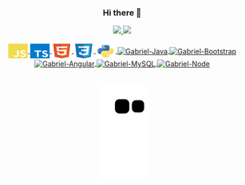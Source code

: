 ###                                                              <div align="center">   Hi there 👋 </div>

<div align="center">
  <a href="https://github.com/Gabriel-M-S">
  <img height="180em" src="https://github-readme-stats.vercel.app/api?username=Gabriel-M-S&show_icons=true&theme=gotham&include_all_commits=true&count_private=true"/>
  <img height="180em" src="https://github-readme-stats.vercel.app/api/top-langs/?username=Gabriel-M-S&layout=compact&langs_count=7&theme=gotham"/>
</div>

  <div style="display: inline_block" align="center"><br>
  <img align="center" alt="Gabriel-Js" height="30" width="40" src="https://raw.githubusercontent.com/devicons/devicon/master/icons/javascript/javascript-plain.svg">
  <img align="center" alt="Gabriel-Ts" height="30" width="40" src="https://raw.githubusercontent.com/devicons/devicon/master/icons/typescript/typescript-plain.svg">
  <img align="center" alt="Gabriel-HTML" height="30" width="40" src="https://raw.githubusercontent.com/devicons/devicon/master/icons/html5/html5-original.svg">
  <img align="center" alt="Gabriel-CSS" height="30" width="40" src="https://raw.githubusercontent.com/devicons/devicon/master/icons/css3/css3-original.svg">
  <img align="center" alt="Gabriel-Python" height="30" width="40" src="https://raw.githubusercontent.com/devicons/devicon/master/icons/python/python-original.svg">
  <img align="center" alt="Gabriel-Java" height="30" src="https://cdn.jsdelivr.net/gh/devicons/devicon/icons/java/java-plain.svg">
  <img align="center" alt="Gabriel-Bootstrap" height="30"  src="https://cdn.jsdelivr.net/gh/devicons/devicon/icons/bootstrap/bootstrap-plain-wordmark.svg"> 
  <img align="center" alt="Gabriel-Angular" height="30" src="https://cdn.jsdelivr.net/gh/devicons/devicon/icons/angularjs/angularjs-plain.svg">   
  <img align="center" alt="Gabriel-MySQL" height="30" src="https://cdn.jsdelivr.net/gh/devicons/devicon/icons/mysql/mysql-original-wordmark.svg">
   <img align="center" alt="Gabriel-Node" height="30"  src="https://cdn.jsdelivr.net/gh/devicons/devicon/icons/nodejs/nodejs-plain.svg">
  
</div>
  
##
 
 <div align="center">

  ![Snake animation](https://github.com/Gabriel-M-S/Gabriel-M-S/blob/output/github-contribution-grid-snake.svg)

</div>
